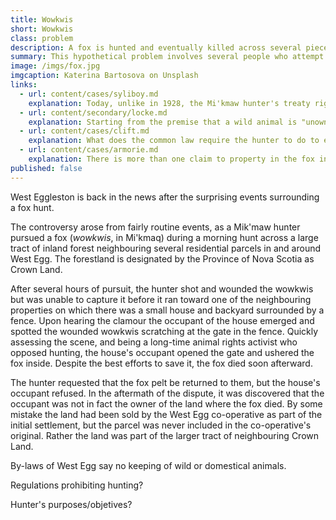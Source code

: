 ```yaml
---
title: Wowkwis
short: Wowkwis
class: problem
description: A fox is hunted and eventually killed across several pieces of land.
summary: This hypothetical problem involves several people who attempt to hunt and kill a fox (wowkwis, in Mi'kmaq).
image: /imgs/fox.jpg
imgcaption: Katerina Bartosova on Unsplash
links:
  - url: content/cases/syliboy.md
    explanation: Today, unlike in 1928, the Mi'kmaw hunter's treaty rights to hunt are well-recognized by the courts. But what does the Syliboy case tell us about how the question of who 'owns' the fox might be resolved?
  - url: content/secondary/locke.md
    explanation: Starting from the premise that a wild animal is "unowned", what would Locke say is the basis for the hunter's claim that the fox is their property?
  - url: content/cases/clift.md
    explanation: What does the common law require the hunter to do to establish possession in the wowkwis? Do the judges in this case agree on the answer to this question?
  - url: content/cases/armorie.md
    explanation: There is more than one claim to property in the fox in our problem. How can the reasoning in this case help us to determine who has the better claim?
published: false
---
```

West Eggleston is back in the news after the surprising events surrounding a fox hunt. 

The controversy arose from fairly routine events, as a Mik'maw hunter pursued a fox (*wowkwis*, in Mi'kmaq) during a morning hunt across a large tract of inland forest neighbouring several residential parcels in and around West Egg. The forestland is designated by the Province of Nova Scotia as Crown Land. 

After several hours of pursuit, the hunter shot and wounded the wowkwis but was unable to capture it before it ran toward one of the neighbouring properties on which there was a small house and backyard surrounded by a fence. Upon hearing the clamour the occupant of the house emerged and spotted the wounded wowkwis scratching at the gate in the fence. Quickly assessing the scene, and being a long-time animal rights activist who opposed hunting, the house's occupant opened the gate and ushered the fox inside. Despite the best efforts to save it, the fox died soon afterward.

The hunter requested that the fox pelt be returned to them, but the house's occupant refused. In the aftermath of the dispute, it was discovered that the occupant was not in fact the owner of the land where the fox died. By some mistake the land had been sold by the West Egg co-operative as part of the initial settlement, but the parcel was never included in the co-operative's original. Rather the land was part of the larger tract of neighbouring Crown Land.

By-laws of West Egg say no keeping of wild or domestical animals. 

Regulations prohibiting hunting? 

Hunter's purposes/objetives?



